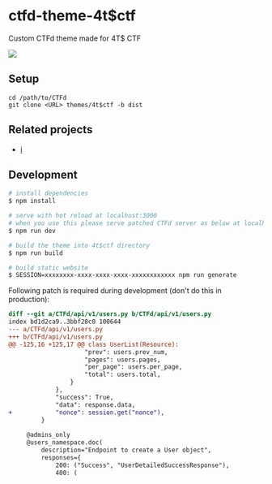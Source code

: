 # ctfd-theme-4t$ctf

Custom CTFd theme made for 4T$ CTF

![](https://i.imgur.com/mXFHBrf.png)

## Setup

```
cd /path/to/CTFd
git clone <URL> themes/4t$ctf -b dist
```

## Related projects

* [i](https://github.com/4T-24/CTFd-Instancier-Plugin)

## Development

```bash
# install dependencies
$ npm install

# serve with hot reload at localhost:3000
# when you use this please serve patched CTFd server as below at localhost:8000
$ npm run dev

# build the theme into 4t$ctf directory
$ npm run build

# build static website
$ SESSION=xxxxxxxx-xxxx-xxxx-xxxx-xxxxxxxxxxxx npm run generate
```

Following patch is required during development (don't do this in production):

```patch
diff --git a/CTFd/api/v1/users.py b/CTFd/api/v1/users.py
index bd1d2ca9..3bbf28c0 100644
--- a/CTFd/api/v1/users.py
+++ b/CTFd/api/v1/users.py
@@ -125,16 +125,17 @@ class UserList(Resource):
                     "prev": users.prev_num,
                     "pages": users.pages,
                     "per_page": users.per_page,
                     "total": users.total,
                 }
             },
             "success": True,
             "data": response.data,
+            "nonce": session.get("nonce"),
         }
 
     @admins_only
     @users_namespace.doc(
         description="Endpoint to create a User object",
         responses={
             200: ("Success", "UserDetailedSuccessResponse"),
             400: (
```

